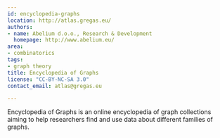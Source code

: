 ```yaml
---
id: encyclopedia-graphs
location: http://atlas.gregas.eu/
authors:
- name: Abelium d.o.o., Research & Development
  homepage: http://www.abelium.eu/
area:
- combinatorics
tags:
- graph theory
title: Encyclopedia of Graphs
license: "CC-BY-NC-SA 3.0"
contact_email: atlas@gregas.eu

---
```


Encyclopedia of Graphs is an online encyclopedia of graph collections aiming to help researchers find and use data about different families of graphs.